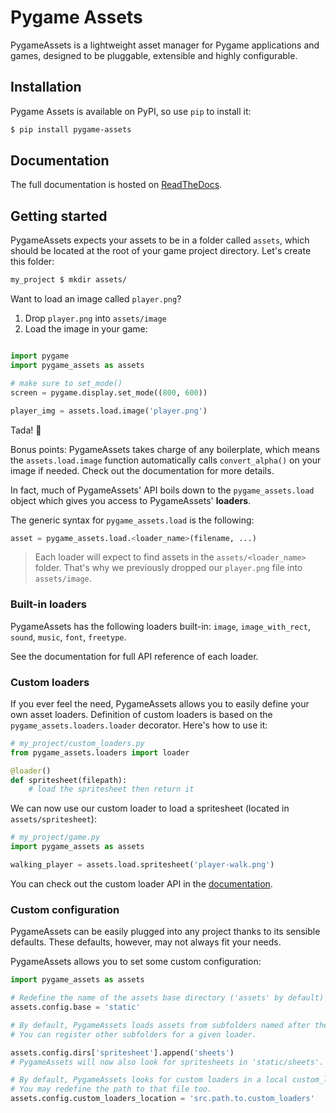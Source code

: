# Pygame Assets

PygameAssets is a lightweight asset manager for Pygame applications and games, designed to be pluggable, extensible and highly configurable.

## Installation

Pygame Assets is available on PyPI, so use `pip` to install it:

```bash
$ pip install pygame-assets
```

## Documentation

The full documentation is hosted on [ReadTheDocs](#).

## Getting started

PygameAssets expects your assets to be in a folder called `assets`, which should be located at the root of your game project directory. Let's create this folder:

```sh
my_project $ mkdir assets/
```

Want to load an image called `player.png`?

1. Drop `player.png` into `assets/image`
2. Load the image in your game:
```python

import pygame
import pygame_assets as assets

# make sure to set_mode()
screen = pygame.display.set_mode((800, 600))

player_img = assets.load.image('player.png')
```

Tada! :tada:

Bonus points: PygameAssets takes charge of any boilerplate, which means the `assets.load.image` function automatically calls `convert_alpha()` on your image if needed. Check out the documentation for more details.


In fact, much of PygameAssets' API boils down to the `pygame_assets.load` object which gives you access to PygameAssets' **loaders**.

The generic syntax for `pygame_assets.load` is the following:

```python
asset = pygame_assets.load.<loader_name>(filename, ...)
```

> Each loader will expect to find assets in the `assets/<loader_name>` folder. That's why we previously dropped our `player.png` file into `assets/image`.

### Built-in loaders

PygameAssets has the following loaders built-in: `image`, `image_with_rect`, `sound`, `music`, `font`, `freetype`.

See the documentation for full API reference of each loader.

### Custom loaders

If you ever feel the need, PygameAssets allows you to easily define your own asset loaders. Definition of custom loaders is based on the `pygame_assets.loaders.loader` decorator. Here's how to use it:

```python
# my_project/custom_loaders.py
from pygame_assets.loaders import loader

@loader()
def spritesheet(filepath):
    # load the spritesheet then return it
```

We can now use our custom loader to load a spritesheet (located in `assets/spritesheet`):

```python
# my_project/game.py
import pygame_assets as assets

walking_player = assets.load.spritesheet('player-walk.png')
```

You can check out the custom loader API in the [documentation](#documentation).

### Custom configuration

PygameAssets can be easily plugged into any project thanks to its sensible defaults. These defaults, however, may not always fit your needs.

PygameAssets allows you to set some custom configuration:

```python
import pygame_assets as assets

# Redefine the name of the assets base directory ('assets' by default)
assets.config.base = 'static'

# By default, PygameAssets loads assets from subfolders named after the loader.
# You can register other subfolders for a given loader.

assets.config.dirs['spritesheet'].append('sheets')
# PygameAssets will now also look for spritesheets in 'static/sheets'.

# By default, PygameAssets looks for custom loaders in a local custom_loaders.py file.
# You may redefine the path to that file too.
assets.config.custom_loaders_location = 'src.path.to.custom_loaders'
```
